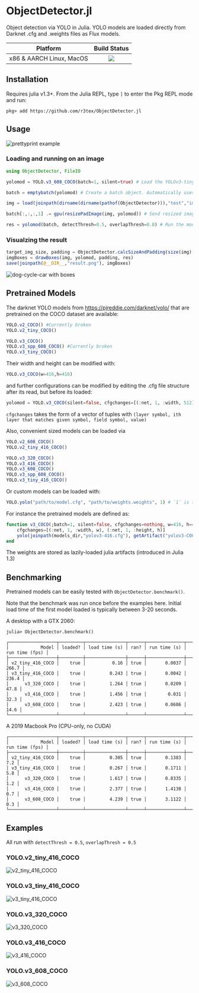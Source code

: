# ObjectDetector.jl

Object detection via YOLO in Julia. YOLO models are loaded directly from Darknet .cfg and .weights files as Flux models.


| **Platform**                                                               | **Build Status**                                                                                |
|:-------------------------------------------------------------------------------:|:-----------------------------------------------------------------------------------------------:|
| x86 & AARCH Linux, MacOS | [![][travis-img]][travis-url] |


## Installation

Requires julia v1.3+. From the Julia REPL, type `]` to enter the Pkg REPL mode and run:

```
pkg> add https://github.com/r3tex/ObjectDetector.jl
```

## Usage

![prettyprint example](examples/prettyprint.png)

### Loading and running on an image
```julia
using ObjectDetector, FileIO

yolomod = YOLO.v3_608_COCO(batch=1, silent=true) # Load the YOLOv3-tiny model pretrained on COCO, with a batch size of 1

batch = emptybatch(yolomod) # Create a batch object. Automatically uses the GPU if available

img = load(joinpath(dirname(dirname(pathof(ObjectDetector))),"test","images","dog-cycle-car.png"))

batch[:,:,:,1] .= gpu(resizePadImage(img, yolomod)) # Send resized image to the batch

res = yolomod(batch, detectThresh=0.5, overlapThresh=0.8) # Run the model on the length-1 batch
```

### Visualzing the result
```julia
target_img_size, padding = ObjectDetector.calcSizeAndPadding(size(img), size(batch))
imgBoxes = drawBoxes(img, yolomod, padding, res)
save(joinpath(@__DIR__,"result.png"), imgBoxes)
```
![dog-cycle-car with boxes](test/results/dog-cycle-car/v3_608_COCO.jpg)


## Pretrained Models
The darknet YOLO models from https://pjreddie.com/darknet/yolo/ that are pretrained on the COCO dataset are available:

```julia
YOLO.v2_COCO() #Currently broken
YOLO.v2_tiny_COCO()

YOLO.v3_COCO()
YOLO.v3_spp_608_COCO() #Currently broken
YOLO.v3_tiny_COCO()
```
Their width and height can be modified with:
```julia
YOLO.v3_COCO(w=416,h=416)
```
and further configurations can be modified by editing the .cfg file structure after its read, but before its loaded:
```julia
yolomod = YOLO.v3_COCO(silent=false, cfgchanges=[(:net, 1, :width, 512), (:net, 1, :height, 384)])
```
`cfgchanges` takes the form of a vector of tuples with `(layer symbol, ith layer that matches given symbol, field symbol, value)`

Also, convenient sized models can be loaded via
```julia
YOLO.v2_608_COCO()
YOLO.v2_tiny_416_COCO()

YOLO.v3_320_COCO()
YOLO.v3_416_COCO()
YOLO.v3_608_COCO()
YOLO.v3_spp_608_COCO()
YOLO.v3_tiny_416_COCO()
```

Or custom models can be loaded with:
```julia
YOLO.yolo("path/to/model.cfg", "path/to/weights.weights", 1) # `1` is the batch size.
```

For instance the pretrained models are defined as:
```julia
function v3_COCO(;batch=1, silent=false, cfgchanges=nothing, w=416, h=416)
    cfgchanges=[(:net, 1, :width, w), (:net, 1, :height, h)]
    yolo(joinpath(models_dir,"yolov3-416.cfg"), getArtifact("yolov3-COCO"), batch, silent=silent, cfgchanges=cfgchanges)
end
```

The weights are stored as lazily-loaded julia artifacts (introduced in Julia 1.3)

## Benchmarking

Pretrained models can be easily tested with `ObjectDetector.benchmark()`.

Note that the benchmark was run once before the examples here. Initial load time
of the first model loaded is typically between 3-20 seconds.

A desktop with a GTX 2060:
```
julia> ObjectDetector.benchmark()

┌──────────────────┬─────────┬───────────────┬──────┬──────────────┬────────────────┐
│            Model │ loaded? │ load time (s) │ ran? │ run time (s) │ run time (fps) │
├──────────────────┼─────────┼───────────────┼──────┼──────────────┼────────────────┤
│ v2_tiny_416_COCO │    true │          0.16 │ true │       0.0037 │          266.7 │
│ v3_tiny_416_COCO │    true │         0.243 │ true │       0.0042 │          236.4 │
│      v3_320_COCO │    true │         1.264 │ true │       0.0209 │           47.8 │
│      v3_416_COCO │    true │         1.456 │ true │        0.031 │           32.3 │
│      v3_608_COCO │    true │         2.423 │ true │       0.0686 │           14.6 │
└──────────────────┴─────────┴───────────────┴──────┴──────────────┴────────────────┘
```

A 2019 Macbook Pro (CPU-only, no CUDA)
```
┌──────────────────┬─────────┬───────────────┬──────┬──────────────┬────────────────┐
│            Model │ loaded? │ load time (s) │ ran? │ run time (s) │ run time (fps) │
├──────────────────┼─────────┼───────────────┼──────┼──────────────┼────────────────┤
│ v2_tiny_416_COCO │    true │         0.305 │ true │       0.1383 │            7.2 │
│ v3_tiny_416_COCO │    true │         0.267 │ true │       0.1711 │            5.8 │
│      v3_320_COCO │    true │         1.617 │ true │       0.8335 │            1.2 │
│      v3_416_COCO │    true │         2.377 │ true │       1.4138 │            0.7 │
│      v3_608_COCO │    true │         4.239 │ true │       3.1122 │            0.3 │
└──────────────────┴─────────┴───────────────┴──────┴──────────────┴────────────────┘
```

## Examples

All run with `detectThresh = 0.5`, `overlapThresh = 0.5`

### YOLO.v2_tiny_416_COCO
![v2_tiny_416_COCO](test/results/dog-cycle-car/v2_tiny_416_COCO.jpg)

### YOLO.v3_tiny_416_COCO
![v3_tiny_416_COCO](test/results/dog-cycle-car/v3_tiny_416_COCO.jpg)

### YOLO.v3_320_COCO
![v3_320_COCO](test/results/dog-cycle-car/v3_320_COCO.jpg)

### YOLO.v3_416_COCO
![v3_416_COCO](test/results/dog-cycle-car/v3_416_COCO.jpg)

### YOLO.v3_608_COCO
![v3_608_COCO](test/results/dog-cycle-car/v3_608_COCO.jpg)


[discourse-tag-url]: https://discourse.julialang.org/tags/yolo

[travis-img]: https://travis-ci.com/r3tex/ObjectDetector.jl.svg?branch=master
[travis-url]: https://travis-ci.com/r3tex/ObjectDetector.jl

[codecov-img]: https://codecov.io/gh/r3tex/ObjectDetector.jl/branch/master/graph/badge.svg
[codecov-url]: https://codecov.io/gh/r3tex/ObjectDetector.jl

[coveralls-img]: https://coveralls.io/repos/github/r3tex/ObjectDetector.jl/badge.svg?branch=master
[coveralls-url]: https://coveralls.io/github/r3tex/ObjectDetector.jl?branch=master

[issues-url]: https://github.com/r3tex/ObjectDetector.jl/issues
